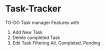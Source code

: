# Task-Tracker
TO-DO Task manager
Features with 
1. Add New Task
2. Delete completed Task
3. Edit Task
Filtering All, Completed, Pending 
